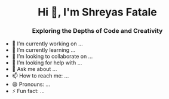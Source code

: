 ﻿<h1 align="center">Hi 👋, I'm Shreyas Fatale</h1>
<h3 align="center">Exploring the Depths of Code and Creativity</h3>


- 🔭 I’m currently working on ...
- 🌱 I’m currently learning ...
- 👯 I’m looking to collaborate on ...
- 🤔 I’m looking for help with ...
- 💬 Ask me about ...
- 📫 How to reach me: ...
- 😄 Pronouns: ...
- ⚡ Fun fact: ...
